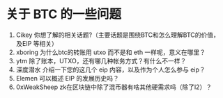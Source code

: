 # 关于 BTC 的一些问题
1. Cikey 你想了解的相关话题?（主要话题是围绕BTC和怎么理解BTC的价值，及EIP 等相关）
2. xboring 为什么btc的转账用 utxo 而不是和 eth 一样呢，意义在哪里？
3. ytm 除了账本，UTXO，还有哪几种帐务方式？有什么不一样？
4. 深度潜水 介绍一下您的这几个 eip 内容，以及作为个人怎么参与 eip？
5. Elemen 可以概述 EIP 的发展历史吗？
6. 0xWeakSheep zk在区块链中除了混币器有啥其他硬需求吗（除了l2）？